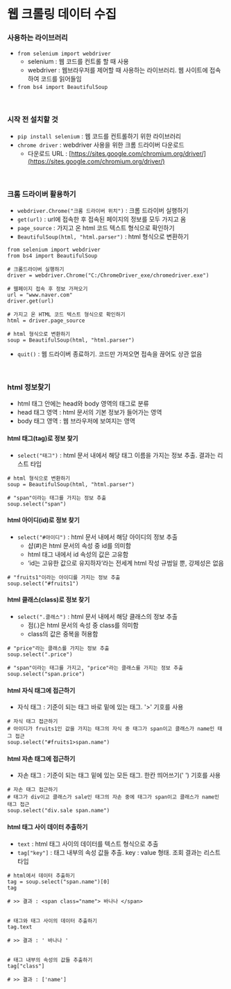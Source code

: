 # 웹 크롤링 데이터 수집

### 사용하는 라이브러리

-   `from selenium import webdriver`
    -   selenium : 웹 코드를 컨트롤 할 때 사용
    -   webdriver : 웹브라우저를 제어할 때 사용하는 라이브러리. 웹 사이트에 접속하여 코드를 읽어들임
-   `from bs4 import BeautifulSoup`

<br>

### 시작 전 설치할 것

-   `pip install selenium` : 웹 코드를 컨트롤하기 위한 라이브러리
-   `chrome driver` : webdriver 사용을 위한 크롬 드라이버 다운로드
    -   다운로드 URL : [https://sites.google.com/chromium.org/driver/](https://sites.google.com/chromium.org/driver/)

<br>

### 크롬 드라이버 활용하기

-   `webdriver.Chrome("크롬 드라이버 위치")` : 크롬 드라이버 실행하기
-   `get(url)` : url에 접속한 후 접속된 페이지의 정보를 모두 가지고 옴
-   `page_source` : 가지고 온 html 코드 텍스트 형식으로 확인하기
-   `BeautifulSoup(html, "html.parser")` : html 형식으로 변환하기

```
from selenium import webdriver
from bs4 import BeautifulSoup

# 크롬드라이버 실행하기
driver = webdriver.Chrome("C:/ChromeDriver_exe/chromedriver.exe")

# 웹페이지 접속 후 정보 가져오기
url = "www.naver.com"
driver.get(url)

# 가지고 온 HTML 코드 텍스트 형식으로 확인하기
html = driver.page_source

# html 형식으로 변환하기
soup = BeautifulSoup(html, "html.parser")
```

-   `quit()` : 웹 드라이버 종료하기. 코드만 가져오면 접속을 끊어도 상관 없음

<br>


### html 정보찾기

-   html 태그 안에는 head와 body 영역의 태그로 분류
-   head 태그 영역 : html 문서의 기본 정보가 들어가는 영역
-   body 태그 영역 : 웹 브라우저에 보여지는 영역

#### html 태그(tag)로 정보 찾기

-   `select("태그")` : html 문서 내에서 해당 태그 이름을 가지는 정보 추출. 결과는 리스트 타입

```
# html 형식으로 변환하기
soup = BeautifulSoup(html, "html.parser")

# "span"이라는 태그를 가지는 정보 추출
soup.select("span")
```

#### html 아이디(id)로 정보 찾기

-   `select("#아이디")` : html 문서 내에서 해당 아이디의 정보 추출  
    -   샵(#)은 html 문서의 속성 중 id를 의미함
    -   html 태그 내에서 id 속성의 값은 고유함
    -   ‘id는 고유한 값으로 유지하자’라는 전세계 html 작성 규범일 뿐, 강제성은 없음

```
# "fruits1"이라는 아이디를 가지는 정보 추출
soup.select("#fruits1")
```

#### html 클래스(class)로 정보 찾기

-   `select(".클래스")` : html 문서 내에서 해당 클래스의 정보 추출
    -   점(.)은 html 문서의 속성 중 class를 의미함
    -   class의 값은 중복을 허용함

```
# "price"라는 클래스를 가지는 정보 추출
soup.select(".price")

# "span"이라는 태그를 가지고, "price"라는 클래스를 가지는 정보 추출
soup.select("span.price")
```

#### html 자식 태그에 접근하기

-   자식 태그 : 기준이 되는 태그 바로 밑에 있는 태그. '>' 기호를 사용

```
# 자식 태그 접근하기
# 아이디가 fruits1인 값을 가지는 태그의 자식 중 태그가 span이고 클래스가 name인 태그 접근
soup.select("#fruits1>span.name")
```

#### html 자손 태그에 접근하기

-   자손 태그 : 기준이 되는 태그 밑에 있는 모든 태그. 한칸 띄어쓰기(' ') 기호를 사용

```
# 자손 태그 접근하기
# 태그가 div이고 클래스가 sale인 태그의 자손 중에 태그가 span이고 클래스가 name인 태그 접근
soup.select("div.sale span.name")
```

#### html 태그 사이 데이터 추출하기

-   `text` : html 태그 사이의 데이터를 텍스트 형식으로 추출
-   `tag["key"]` : 태그 내부의 속성 값들 추출. key : value 형태. 조회 결과는 리스트 타입

```
# html에서 데이터 추출하기
tag = soup.select("span.name")[0]
tag

# >> 결과 : <span class="name"> 바나나 </span>


# 태그와 태그 사이의 데이터 추출하기
tag.text

# >> 결과 : ' 바나나 '


# 태그 내부의 속성의 값들 추출하기
tag["class"]

# >> 결과 : ['name']
```
